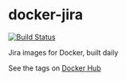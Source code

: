 # docker-jira
[![Build Status](https://drone.ded1.denv.it/api/badges/denysvitali/docker-jira/status.svg)](https://drone.ded1.denv.it/denysvitali/docker-jira)  
  
Jira images for Docker, built daily


See the tags on [Docker Hub](https://cloud.docker.com/repository/docker/dvitali/jira/tags)
